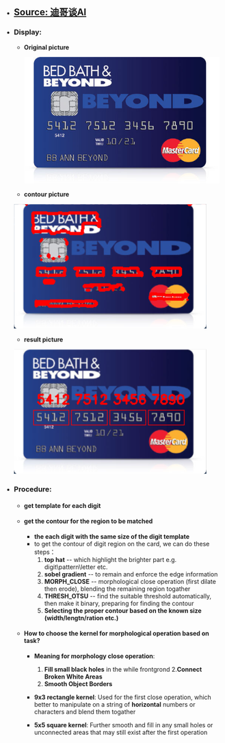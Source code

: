 - ## [Source: 迪哥谈AI](https://www.bilibili.com/video/BV1jc411s7gN?p=16)
- ### Display:
  - **Original picture**

    ![original picture](assets/credit_card.png)
   - **contour picture**
     
    ![contour](assets/contour.png)
    - **result picture**
      
    ![result](assets/result.png)

- ### Procedure:
    - #### get template for each digit 
    - #### get the contour for the region to be matched
      - **the each digit with the same size of the digit template**
      - to get the contour of digit region on the card, we can do these steps：
        1. **top hat** -- which highlight the brighter part e.g. digit\pattern\letter etc.
        2. **sobel gradient** -- to remain and enforce the edge information
        3. **MORPH_CLOSE** -- morphological close operation (first dilate then erode), blending the remaining region togather
        4. **THRESH_OTSU** -- find the suitable threshold automatically, then make it binary, preparing for finding the contour
        5. **Selecting the proper contour based on the known size (width/lengtn/ration etc.)**
     
    - #### How to choose the kernel for morphological operation based on task?
      - **Meaning for morphology close operation**:
        1. **Fill small black holes** in the while frontgrond
        2.**Connect Broken White Areas**
        3. **Smooth Object Borders**
       
      - **9x3 rectangle kernel**: Used for the first close operation, which better to manipulate on a string of **horizontal** numbers or characters and blend them togather
      - **5x5 square kernel**:  Further smooth and fill in any small holes or unconnected areas that may still exist after the first operation
